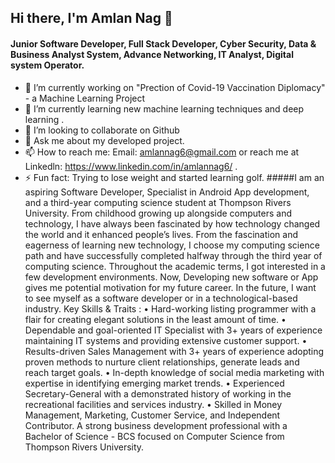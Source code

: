 ## Hi there, I'm Amlan Nag  👋

#### Junior Software Developer, Full Stack Developer, Cyber Security, Data & Business Analyst System, Advance Networking, IT Analyst, Digital system Operator.
- 🔭 I’m currently working on "Prection of Covid-19 Vaccination Diplomacy" - a Machine Learning Project
- 🌱 I’m currently learning new machine learning techniques and deep learning . 
- 👯 I’m looking to collaborate on Github 
- 💬 Ask me about my developed project. 
- 📫 How to reach me: Email: amlannag6@gmail.com or reach me at Linkedln:  https://www.linkedin.com/in/amlannag6/ . 
- ⚡ Fun fact: Trying to lose weight and started learning golf. 
#####I am an aspiring Software Developer, Specialist in Android App development, and a third-year computing science student at Thompson Rivers University. From childhood growing up alongside computers and technology, I have always been fascinated by how technology changed the world and it enhanced people’s lives. From the fascination and eagerness of learning new technology, I choose my computing science path and have successfully completed halfway through the third year of computing science. Throughout the academic terms, I got interested in a few development environments. Now, Developing new software or App gives me potential motivation for my future career. In the future, I want to see myself as a software developer or in a technological-based industry.
Key Skills & Traits :
• Hard-working listing programmer with a flair for creating elegant solutions in the least amount of time.
• Dependable and goal-oriented IT Specialist with 3+ years of experience maintaining IT systems and providing extensive customer support.
• Results-driven Sales Management with 3+ years of experience adopting proven methods to nurture client relationships, generate leads and reach target goals.
• In-depth knowledge of social media marketing with expertise in identifying emerging market trends.
• Experienced Secretary-General with a demonstrated history of working in the recreational facilities and services industry.
• Skilled in Money Management, Marketing, Customer Service, and Independent Contributor. A strong business development professional with a Bachelor of Science - BCS focused on Computer Science from Thompson Rivers University.
